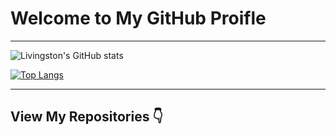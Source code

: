 # Welcome to My GitHub Proifle

---

![Livingston's GitHub stats](https://github-readme-stats.vercel.app/api?username=squidwardsama&show_icons=true&theme=dracula)

[![Top Langs](https://github-readme-stats.vercel.app/api/top-langs/?username=squidwardsama&layout=compact&theme=dracula)](https://github.com/squidwardsama)

---

## View My Repositories 👇

